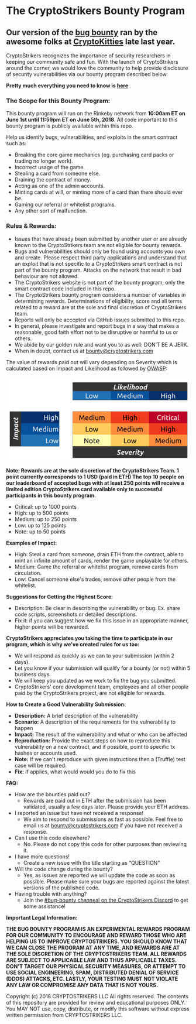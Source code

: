 # The CryptoStrikers Bounty Program

## Our version of the [bug bounty](https://github.com/dapperlabs/cryptokitties-bounty) ran by the awesome folks at [CryptoKitties](https://www.cryptokitties.co/) late last year.

CryptoStrikers recognizes the importance of security researchers in keeping our community safe and fun. With the launch of CryptoStrikers around the corner, we would love the community to help provide disclosure of security vulnerabilities via our bounty program described below.

**Pretty much everything you need to know is [here](./CryptoStrikers%20Basics.md)**

### The Scope for this Bounty Program:

This bounty program will run on the Rinkeby network from <b>10:00am ET on June 1st until 11:59pm ET on June 5th, 2018</b>. All code important to this bounty program is publicly available within this repo.

Help us identify bugs, vulnerabilities, and exploits in the smart contract such as:
- Breaking the core game mechanics (eg. purchasing card packs or trading no longer work).
- Incorrect usage of the game.
- Stealing a card from someone else.
- Draining the contract of money.
- Acting as one of the admin accounts.
- Minting cards at will, or minting more of a card than there should ever be.
- Gaming our referral or whitelist programs.
- Any other sort of malfunction.

### Rules & Rewards:

- Issues that have already been submitted by another user or are already known to the CryptoStrikers team are not eligible for bounty rewards.
- Bugs and vulnerabilities should only be found using accounts you own and create. Please respect third party applications and understand that an exploit that is not specific to a CryptoStrikers smart contract is not part of the bounty program. Attacks on the network that result in bad behaviour are not allowed.
- The CryptoStrikers website is not part of the bounty program, only the smart contract code included in this repo.
- The CryptoStrikers bounty program considers a number of variables in determining rewards. Determinations of eligibility, score and all terms related to a reward are at the sole and final discretion of CryptoStrikers team.
- Reports will only be accepted via GitHub issues submitted to this repo.
- In general, please investigate and report bugs in a way that makes a reasonable, good faith effort not to be disruptive or harmful to us or others.
- We abide by our golden rule and want you to as well: DON’T BE A JERK.
- When in doubt, contact us at bounty@cryptostrikers.com


The value of rewards paid out will vary depending on Severity which is calculated based on Impact and Likelihood as followed by  [OWASP](https://www.owasp.org/index.php/OWASP_Risk_Rating_Methodology):

![Alt text](https://github.com/CryptoStrikers/bug-bounty/blob/master/owasp_w600.png)

<b>Note: Rewards are at the sole discretion of the CryptoStrikers Team. 1 point currently corresponds to 1 USD (paid in ETH) The top 10 people on our leaderboard of accepted bugs with at least 250 points will receive a limited edition CryptoStrikers card available only to successful participants in this bounty program.</b>

- Critical: up to 1000 points
- High: up to 500 points
- Medium: up to 250 points
- Low: up to 125 points
- Note: up to 50 points

<b> Examples of Impact: </b>
- High: Steal a card from someone, drain ETH from the contract, able to mint an infinite amount of cards, render the game unplayable for others.
- Medium: Game the referral or whitelist program, remove cards from circulation.
- Low: Cancel someone else's trades, remove other people from the whitelist.

<b>Suggestions for Getting the Highest Score:</b>
- Description: Be clear in describing the vulnerability or bug. Ex. share code scripts, screenshots or detailed descriptions.
- Fix it: if you can suggest how we fix this issue in an appropriate manner, higher points will be rewarded.

<b>CryptoStrikers appreciates you taking the time to participate in our program, which is why we’ve created rules for us too:</b>
- We will respond as quickly as we can to your submission (within 2 days).
- Let you know if your submission will qualify for a bounty (or not) within 5 business days.
- We will keep you updated as we work to fix the bug you submitted.
- CryptoStrikers' core development team, employees and all other people paid by the CryptoStrikers project, are not eligible for rewards.

<b>How to Create a Good Vulnerability Submission:</b>
- <b>Description:</b> A brief description of the vulnerability
- <b>Scenario:</b> A description of the requirements for the vulnerability to happen
- <b>Impact:</b> The result of the vulnerability and what or who can be affected
- <b>Reproduction:</b> Provide the exact steps on how to reproduce this vulnerability on a new contract, and if possible, point to specific tx hashes or accounts used.
- <b>Note:</b> If we can't reproduce with given instructions then a (Truffle) test case will be required.
- <b>Fix:</b> If applies, what would would you do to fix this

<b>FAQ:</b>
- How are the bounties paid out?
  - Rewards are paid out in ETH after the submission has been validated, usually a few days later. Please provide your ETH address.
- I reported an issue but have not received a response!
  - We aim to respond to submissions as fast as possible. Feel free to email us at bounty@cryptostrikers.com if you have not received a response.
- Can I use this code elsewhere?
  - No. Please do not copy this code for other purposes than reviewing it.
- I have more questions!
  - Create a new issue with the title starting as “QUESTION”
- Will the code change during the bounty?
  - Yes, as issues are reported we will update the code as soon as possible. Please make sure your bugs are reported against the latest versions of the published code.
- Having trouble with anything?
  - Join the [#bug-bounty channeal on the CryptoStrikers Discord](https://discord.gg/nQUy3Pc) to get some assistance!


<b>Important Legal Information:</b>

**THE BUG BOUNTY PROGRAM IS AN EXPERIMENTAL REWARDS PROGRAM FOR OUR COMMUNITY TO ENCOURAGE AND REWARD THOSE WHO ARE HELPING US TO IMPROVE CRYPTOSTRIKERS. YOU SHOULD KNOW THAT WE CAN CLOSE THE PROGRAM AT ANY TIME, AND REWARDS ARE AT THE SOLE DISCRETION OF THE CRYPTOSTRIKERS TEAM. ALL REWARDS ARE SUBJECT TO APPLICABLE LAW AND THUS APPLICABLE TAXES. DON'T TARGET OUR PHYSICAL SECURITY MEASURES, OR ATTEMPT TO USE SOCIAL ENGINEERING, SPAM, DISTRIBUTED DENIAL OF SERVICE (DDOS) ATTACKS, ETC. LASTLY, YOUR TESTING MUST NOT VIOLATE ANY LAW OR COMPROMISE ANY DATA THAT IS NOT YOURS.**

Copyright (c) 2018 CRYPTOSTRIKERS LLC
All rights reserved. The contents of this repository are provided for review and educational purposes ONLY. You MAY NOT use, copy, distribute, or modify this software without express written permission from CRYPTOSTRIKERS LLC.

